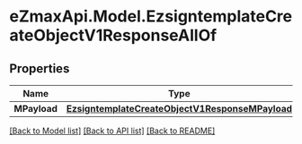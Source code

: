 
# eZmaxApi.Model.EzsigntemplateCreateObjectV1ResponseAllOf

## Properties

Name | Type | Description | Notes
------------ | ------------- | ------------- | -------------
**MPayload** | [**EzsigntemplateCreateObjectV1ResponseMPayload**](EzsigntemplateCreateObjectV1ResponseMPayload.md) |  | 

[[Back to Model list]](../README.md#documentation-for-models)
[[Back to API list]](../README.md#documentation-for-api-endpoints)
[[Back to README]](../README.md)

